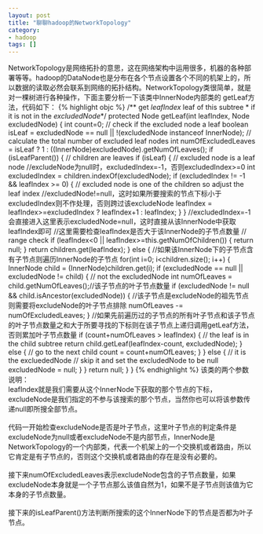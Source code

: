 ```yaml
---
layout: post
title: "聊聊hadoop的NetworkTopology"
category: 
- hadoop
tags: []
---
```







NetworkTopology是网络拓扑的意思，这在网络架构中运用很多，机器的各种部署等等。hadoop的DataNode也是分布在各个节点设置各个不同的机架上的，所以数据的读取必然会联系到网络的拓扑结构。NetworkTopology类很简单，就是对一棵树进行各种操作，下面主要分析一下该类中InnerNode内部类的 getLeaf方法，代码如下：
{% highlight objc %}
/** get <i>leafIndex</i> leaf of this subtree 
     * if it is not in the <i>excludedNode</i>*/
protected Node getLeaf(int leafIndex, Node excludedNode) {
    int count=0;
    // check if the excluded node a leaf
    boolean isLeaf = excludedNode == null || !(excludedNode instanceof InnerNode);
    // calculate the total number of excluded leaf nodes
    int numOfExcludedLeaves = isLeaf ? 1 : ((InnerNode)excludedNode).getNumOfLeaves();
    if (isLeafParent()) { // children are leaves 
        if (isLeaf) { // excluded node is a leaf node
            //excludeNode为null时，excludedIndex=-1，否则excludedIndex>=0
            int excludedIndex = children.indexOf(excludedNode);
            if (excludedIndex != -1 && leafIndex >= 0) {
                // excluded node is one of the children so adjust the leaf index
                //excludedNode!=null，这时如果所要搜索的节点下标小于excludedIndex则不作处理，否则跨过该excludeNode
                leafIndex = leafIndex>=excludedIndex ? leafIndex+1 : leafIndex;
            }
        }
        //excludedIndex=-1会直接进入这里表示excludedNode=null，这时直接从该InnerNode中获取leafIndex即可
        //这里需要检查leafIndex是否大于该InnerNode的子节点数量
        // range check
        if (leafIndex<0 || leafIndex>=this.getNumOfChildren()) {
            return null;
        }
        return children.get(leafIndex);
    }  else {
        //如果该InnerNode下的子节点含有子节点则遍历InnerNode的子节点
        for(int i=0; i<children.size(); i++) {
            InnerNode child = (InnerNode)children.get(i);
            if (excludedNode == null || excludedNode != child) {
                // not the excludedNode
                int numOfLeaves = child.getNumOfLeaves();//该子节点的叶子节点数量
                if (excludedNode != null && child.isAncestor(excludedNode)) {
                    //该子节点是excludeNode的祖先节点则需要将excludeNode的叶子节点排除
                    numOfLeaves -= numOfExcludedLeaves;
                }
                //如果先前遍历过的子节点的所有叶子节点和该子节点的叶子节点数量之和大于所要寻找的下标则在该子节点上递归调用getLeaf方法，否则累加叶子节点数量
                if (count+numOfLeaves > leafIndex) {
                    // the leaf is in the child subtree
                    return child.getLeaf(leafIndex-count, excludedNode);
                } else {
                    // go to the next child
                    count = count+numOfLeaves;
                }
            } else { // it is the excluededNode
                // skip it and set the excludedNode to be null
                excludedNode = null;
            }
        }
        return null;
    } 
}
{% endhighlight %}
该类的两个参数说明：</br>
leafIndex就是我们需要从这个InnerNode下获取的那个节点的下标，excludeNode是我们指定的不参与该搜索的那个节点，当然你也可以将该参数传递null即所搜全部节点。</br></br>
代码一开始检查excludeNode是否是叶子节点，这里叶子节点的判定条件是excludeNode为null或者excludeNode不是内部节点，InnerNode是NetworkTopology的一个内部类，代表一个机架上的一个交换机或者路由，所以它肯定是有子节点的，否则这个交换机或者路由的存在是没有必要的。</br></br>
接下来numOfExcludedLeaves表示excludeNode包含的子节点数量，如果excludeNode本身就是一个子节点那么该值自然为1，如果不是子节点则该值为它本身的子节点数量。</br></br>
接下来的isLeafParent()方法判断所搜索的这个InnerNode下的节点是否都为叶子节点。
